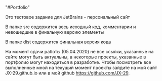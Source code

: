 "#Portfolio" 

Это тестовое задание для JetBrains - персональный сайт

В папке src содержится весь исходный код, комментарии и невошедшие в финальную версию элементы

В папке dist содержится финальная версия кода

На момент сдачи работы (05.04.2020) не все ссылки, указанные на сайте могут быть актуальны, а некоторые проекты, указанные в портфолио могут находиться в разработке. Чтобы посмотреть все выполненные мной на текущий момент проекты зайдите на мой сайт JX-29.github.io или в мой github https://github.com/JX-29.




